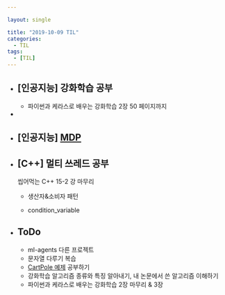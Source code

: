 ```yaml
---

layout: single

title: "2019-10-09 TIL"
categories:
  - TIL
tags:
  - [TIL]
---
```


- ## [인공지능] 강화학습 공부

  - 파이썬과 케라스로 배우는 강화학습 2장 50 페이지까지
  
- 

- ## [인공지능] [MDP](/ai/MDP/)

  


- ## [C++] 멀티 쓰레드 공부

  씹어먹는 C++ 15-2 강 마무리

  - 생산자&소비자 패턴

  - condition_variable

    

- ## ToDo

  - ml-agents 다른 프로젝트
  - 문자열 다루기 복습
  - [CartPole 예제](http://www.modulabs.co.kr/RL_library/3192) 공부하기
  - 강화학습 알고리즘 종류와 특징 알아내기, 내 논문에서 쓴 알고리즘 이해하기
  - 파이썬과 케라스로 배우는 강화학습 2장 마무리 & 3장


